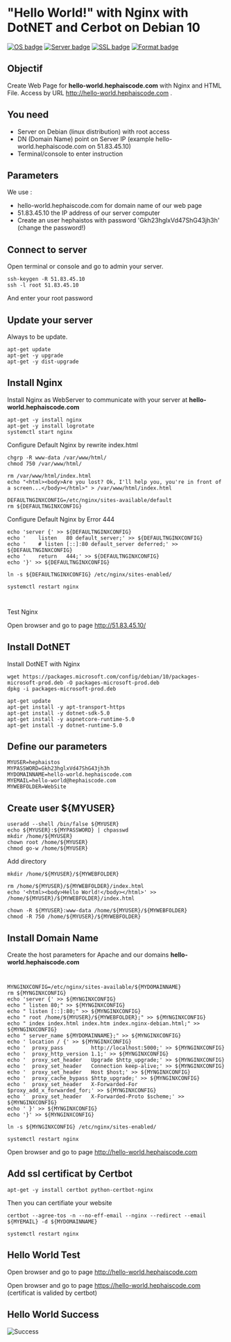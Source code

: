 # "Hello World!" with Nginx with DotNET and Cerbot on Debian 10

[![OS badge](https://img.shields.io/badge/OS-Debian-red.svg)](https://www.debian.org)
[![Server badge](https://img.shields.io/badge/Server-Nginx-blue.svg)](https://www.nginx.com)
[![SSL badge](https://img.shields.io/badge/SSL-certbot-blue.svg)](https://certbot.eff.org)
[![Format badge](https://img.shields.io/badge/Format-HTML-green.svg)](https://lyty.dev/html/index.html)

## Objectif 

Create Web Page for **hello-world.hephaiscode.com** with Nginx and HTML File. Access by URL  http://hello-world.hephaiscode.com .

## You need

- Server on Debian (linux distribution) with root access
- DN (Domain Name) point on Server IP (example hello-world.hephaiscode.com on 51.83.45.10)
- Terminal/console to enter instruction

## Parameters

We use :
 - hello-world.hephaiscode.com for domain name of our web page
 - 51.83.45.10 the IP address of our server computer
 - Create an user hephaistos with password 'Gkh23hglxVd47ShG43jh3h' (change the password!)
 
 
## Connect to server 

Open terminal or console and go to admin your server.

```
ssh-keygen -R 51.83.45.10
ssh -l root 51.83.45.10 
```

And enter your root password 

## Update your server

Always to be update.

```
apt-get update
apt-get -y upgrade
apt-get -y dist-upgrade

```

## Install Nginx

Install Nginx as WebServer to communicate with your server at **hello-world.hephaiscode.com**

```
apt-get -y install nginx
apt-get -y install logrotate
systemctl start nginx
```

Configure Default Nginx by rewrite index.html

```
chgrp -R www-data /var/www/html/
chmod 750 /var/www/html/

rm /var/www/html/index.html
echo "<html><body>Are you lost? Ok, I'll help you, you're in front of a screen...</body></html>" > /var/www/html/index.html

DEFAULTNGINXCONFIG=/etc/nginx/sites-available/default
rm ${DEFAULTNGINXCONFIG}

```
Configure Default Nginx by Error 444

```
echo 'server {' >> ${DEFAULTNGINXCONFIG}
echo '    listen   80 default_server;' >> ${DEFAULTNGINXCONFIG}
echo '    # listen [::]:80 default_server deferred;' >> ${DEFAULTNGINXCONFIG}
echo '    return   444;' >> ${DEFAULTNGINXCONFIG}
echo '}' >> ${DEFAULTNGINXCONFIG}

ln -s ${DEFAULTNGINXCONFIG} /etc/nginx/sites-enabled/

systemctl restart nginx



```

Test Nginx 

Open browser and go to page http://51.83.45.10/

## Install DotNET

Install DotNET with Nginx

```
wget https://packages.microsoft.com/config/debian/10/packages-microsoft-prod.deb -O packages-microsoft-prod.deb
dpkg -i packages-microsoft-prod.deb

apt-get update
apt-get install -y apt-transport-https
apt-get install -y dotnet-sdk-5.0
apt-get install -y aspnetcore-runtime-5.0
apt-get install -y dotnet-runtime-5.0

```

 ## Define our parameters
 
 ```
 MYUSER=hephaistos
 MYPASSWORD=Gkh23hglxVd47ShG43jh3h
 MYDOMAINNAME=hello-world.hephaiscode.com
 MYEMAIL=hello-world@hephaiscode.com
 MYWEBFOLDER=WebSite
 ```
 
 ## Create user ${MYUSER}
 
 ```
useradd --shell /bin/false ${MYUSER}
echo ${MYUSER}:${MYPASSWORD} | chpasswd
mkdir /home/${MYUSER}
chown root /home/${MYUSER}
chmod go-w /home/${MYUSER}

```

Add directory

```
mkdir /home/${MYUSER}/${MYWEBFOLDER}

rm /home/${MYUSER}/${MYWEBFOLDER}/index.html
echo '<html><body>Hello World!</body></html>' >> /home/${MYUSER}/${MYWEBFOLDER}/index.html

chown -R ${MYUSER}:www-data /home/${MYUSER}/${MYWEBFOLDER}
chmod -R 750 /home/${MYUSER}/${MYWEBFOLDER}
```

## Install Domain Name

Create the host parameters for Apache and our domains **hello-world.hephaiscode.com**

```


MYNGINXCONFIG=/etc/nginx/sites-available/${MYDOMAINNAME}
rm ${MYNGINXCONFIG}
echo 'server {' >> ${MYNGINXCONFIG}
echo " listen 80;" >> ${MYNGINXCONFIG}
echo " listen [::]:80;" >> ${MYNGINXCONFIG}
echo " root /home/${MYUSER}/${MYWEBFOLDER};" >> ${MYNGINXCONFIG}
echo " index index.html index.htm index.nginx-debian.html;" >> ${MYNGINXCONFIG}
echo " server_name ${MYDOMAINNAME};" >> ${MYNGINXCONFIG}
echo ' location / {' >> ${MYNGINXCONFIG}
echo '  proxy_pass         http://localhost:5000;' >> ${MYNGINXCONFIG}
echo '  proxy_http_version 1.1;' >> ${MYNGINXCONFIG}
echo '  proxy_set_header   Upgrade $http_upgrade;' >> ${MYNGINXCONFIG}
echo '  proxy_set_header   Connection keep-alive;' >> ${MYNGINXCONFIG}
echo '  proxy_set_header   Host $host;' >> ${MYNGINXCONFIG}
echo '  proxy_cache_bypass $http_upgrade;' >> ${MYNGINXCONFIG}
echo '  proxy_set_header   X-Forwarded-For $proxy_add_x_forwarded_for;' >> ${MYNGINXCONFIG}
echo '  proxy_set_header   X-Forwarded-Proto $scheme;' >> ${MYNGINXCONFIG}
echo ' }' >> ${MYNGINXCONFIG}
echo '}' >> ${MYNGINXCONFIG}

ln -s ${MYNGINXCONFIG} /etc/nginx/sites-enabled/

systemctl restart nginx

```


Open browser and go to page http://hello-world.hephaiscode.com 

## Add ssl certificat by Certbot

```
apt-get -y install certbot python-certbot-nginx
```

Then you can certifiate your website 

```
certbot --agree-tos -n --no-eff-email --nginx --redirect --email ${MYEMAIL} -d ${MYDOMAINNAME}

systemctl restart nginx

```

## Hello World Test

Open browser and go to page http://hello-world.hephaiscode.com 

Open browser and go to page https://hello-world.hephaiscode.com (certificat is valided by certbot)

## Hello World Success

![Success](https://img.shields.io/badge/Hello%20World-OK-Green.svg)
